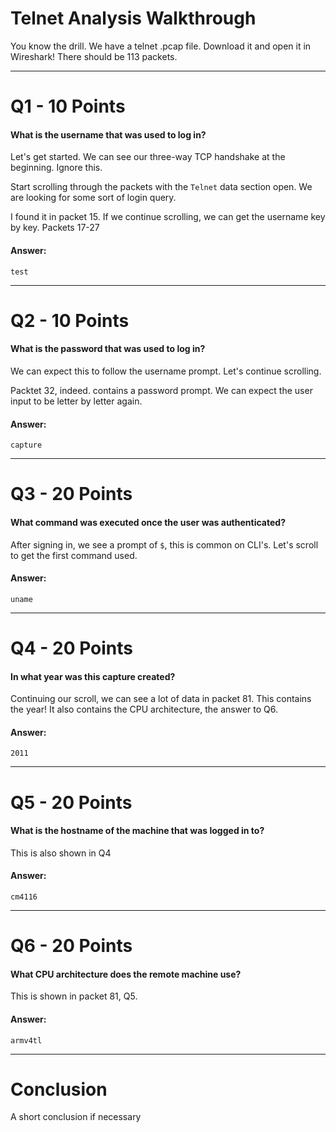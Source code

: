 # Telnet Analysis Walkthrough
You know the drill. We have a telnet .pcap file. Download it and open it in Wireshark! There should be 113 packets.

---
# Q1 - 10 Points
#### What is the username that was used to log in?

Let's get started. We can see our three-way TCP handshake at the beginning. Ignore this. 

Start scrolling through the packets with the `Telnet` data section open. We are looking for some sort of login query.

I found it in packet 15. If we continue scrolling, we can get the username key by key. Packets 17-27
#### Answer:
`test`

---
# Q2 - 10 Points
#### What is the password that was used to log in?

We can expect this to follow the username prompt. Let's continue scrolling.

Packtet 32, indeed. contains a password prompt. We can expect the user input to be letter by letter again.
#### Answer:
`capture`

---
# Q3 - 20 Points
#### What command was executed once the user was authenticated?

After signing in, we see a prompt of `$`, this is common on CLI's. Let's scroll to get the first command used.
#### Answer:
`uname`

---
# Q4 - 20 Points
#### In what year was this capture created?

Continuing our scroll, we can see a lot of data in packet 81. This contains the year!
It also contains the CPU architecture, the answer to Q6.
#### Answer:
`2011`

---
# Q5 - 20 Points
#### What is the hostname of the machine that was logged in to?

This is also shown in Q4
#### Answer:
`cm4116`

---
# Q6 - 20 Points
#### What CPU architecture does the remote machine use?

This is shown in packet 81, Q5.
#### Answer:
`armv4tl`

---
# Conclusion

A short conclusion if necessary